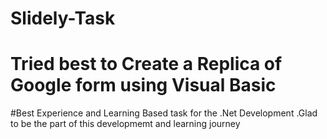 # Slidely-Task
# Tried best to Create a Replica of Google form using Visual Basic
#Best Experience and Learning Based task for the .Net Development .Glad to be the part of this developmemt and learning journey
